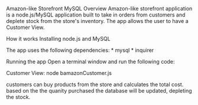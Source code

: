 Amazon-like Storefront MySQL
Overview
Amazon-like storefront application is a node.js/MySQL application built to take in orders from customers and deplete stock from the store's inventory. The app allows the user to have a Customer View.

How it works
Installing
node.js and MySQL

The app uses the following dependencies: * mysql * inquirer

Running the app
Open a terminal window and run the following code:

Customer View: node bamazonCustomer.js

customers can buy products from the store and calculates the total cost.
based on the the quanity purchased the database will be updated, depleting the stock.
